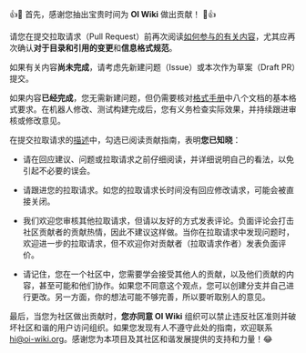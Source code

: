 :+1::tada: 首先，感谢您抽出宝贵时间为 **OI Wiki** 做出贡献！ :tada::+1:

请您在提交拉取请求（Pull Request）前再次阅读[如何参与的有关内容](https://oi-wiki.org/intro/htc/)，尤其应再次确认**对于目录和引用的变更**和**信息格式规范**。

如果有关内容**尚未完成**，请考虑先新建问题（Issue）或本次作为草案（Draft PR）提交。

如果内容**已经完成**，您无需新建问题，但仍需要核对[格式手册](https://oi-wiki.org/intro/format/)中八个文档的基本格式要求。在机器人修改、测试构建完成后，您有义务检查实际效果，并持续跟进审核或修改意见。

在提交拉取请求的[描述](.github/pull_request_template.md)中，勾选已阅读贡献指南，表明**您已知晓**：

+ 请在回应建议、问题或拉取请求之前仔细阅读，并详细说明自己的看法，以免引起不必要的误会。

+ 请跟进您的拉取请求。如您的拉取请求长时间没有回应修改请求，可能会被直接关闭。

+ 我们欢迎您审核其他拉取请求，但请以友好的方式发表评论。负面评论会打击社区贡献者的贡献热情，因此不建议这样做。当你在拉取请求中发现问题时，欢迎进一步的拉取请求，但不欢迎你对贡献者（拉取请求作者）发表负面评价。

+ 请记住，您在一个社区中，您需要学会接受其他人的贡献，以及他们贡献的内容，甚至可能和他们协作。如果您不同意这个观点，您可以创建分支并自己进行更改。另一方面，你的想法可能不够完善，所以要听取别人的意见。

最后，当您为社区做出贡献时，**您亦同意 OI Wiki** 组织可以禁止违反社区准则并破坏社区和谐的用户访问组织。如果您发现有人不遵守此处的指南，欢迎联系 [hi@oi-wiki.org](mailto:hi@oi-wiki.org)。感谢您为本项目及其社区和谐发展提供的支持和力量！:joy:
